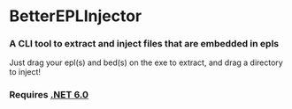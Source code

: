 # BetterEPLInjector
### A CLI tool to extract and inject files that are embedded in epls

Just drag your epl(s) and bed(s) on the exe to extract, and drag a directory to inject!

### Requires [.NET 6.0](https://dotnet.microsoft.com/en-us/download/dotnet/6.0)
